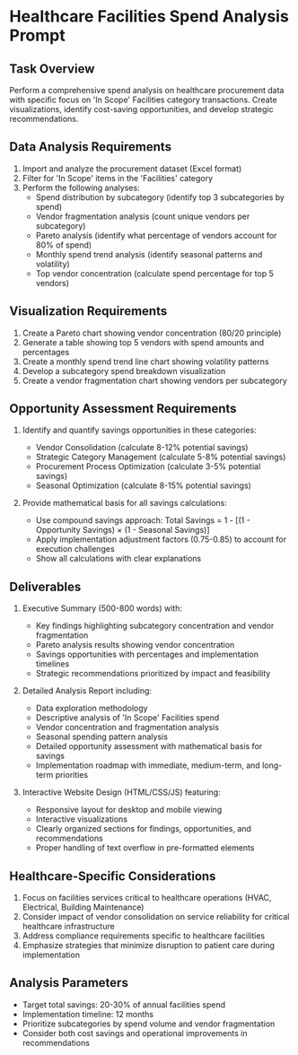 # Healthcare Facilities Spend Analysis Prompt

## Task Overview
Perform a comprehensive spend analysis on healthcare procurement data with specific focus on 'In Scope' Facilities category transactions. Create visualizations, identify cost-saving opportunities, and develop strategic recommendations.

## Data Analysis Requirements
1. Import and analyze the procurement dataset (Excel format)
2. Filter for 'In Scope' items in the 'Facilities' category
3. Perform the following analyses:
   - Spend distribution by subcategory (identify top 3 subcategories by spend)
   - Vendor fragmentation analysis (count unique vendors per subcategory)
   - Pareto analysis (identify what percentage of vendors account for 80% of spend)
   - Monthly spend trend analysis (identify seasonal patterns and volatility)
   - Top vendor concentration (calculate spend percentage for top 5 vendors)

## Visualization Requirements
1. Create a Pareto chart showing vendor concentration (80/20 principle)
2. Generate a table showing top 5 vendors with spend amounts and percentages
3. Create a monthly spend trend line chart showing volatility patterns
4. Develop a subcategory spend breakdown visualization
5. Create a vendor fragmentation chart showing vendors per subcategory

## Opportunity Assessment Requirements
1. Identify and quantify savings opportunities in these categories:
   - Vendor Consolidation (calculate 8-12% potential savings)
   - Strategic Category Management (calculate 5-8% potential savings)
   - Procurement Process Optimization (calculate 3-5% potential savings)
   - Seasonal Optimization (calculate 8-15% potential savings)

2. Provide mathematical basis for all savings calculations:
   - Use compound savings approach: Total Savings = 1 - [(1 - Opportunity Savings) × (1 - Seasonal Savings)]
   - Apply implementation adjustment factors (0.75-0.85) to account for execution challenges
   - Show all calculations with clear explanations

## Deliverables
1. Executive Summary (500-800 words) with:
   - Key findings highlighting subcategory concentration and vendor fragmentation
   - Pareto analysis results showing vendor concentration
   - Savings opportunities with percentages and implementation timelines
   - Strategic recommendations prioritized by impact and feasibility

2. Detailed Analysis Report including:
   - Data exploration methodology
   - Descriptive analysis of 'In Scope' Facilities spend
   - Vendor concentration and fragmentation analysis
   - Seasonal spending pattern analysis
   - Detailed opportunity assessment with mathematical basis for savings
   - Implementation roadmap with immediate, medium-term, and long-term priorities

3. Interactive Website Design (HTML/CSS/JS) featuring:
   - Responsive layout for desktop and mobile viewing
   - Interactive visualizations
   - Clearly organized sections for findings, opportunities, and recommendations
   - Proper handling of text overflow in pre-formatted elements

## Healthcare-Specific Considerations
1. Focus on facilities services critical to healthcare operations (HVAC, Electrical, Building Maintenance)
2. Consider impact of vendor consolidation on service reliability for critical healthcare infrastructure
3. Address compliance requirements specific to healthcare facilities
4. Emphasize strategies that minimize disruption to patient care during implementation

## Analysis Parameters
- Target total savings: 20-30% of annual facilities spend
- Implementation timeline: 12 months
- Prioritize subcategories by spend volume and vendor fragmentation
- Consider both cost savings and operational improvements in recommendations
